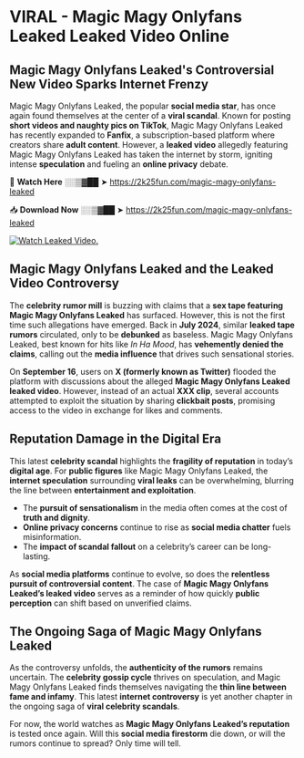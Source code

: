 # VIRAL - Magic Magy Onlyfans Leaked Leaked Video Online

## **Magic Magy Onlyfans Leaked's Controversial New Video Sparks Internet Frenzy**  

Magic Magy Onlyfans Leaked, the popular **social media star**, has once again found themselves at the center of a **viral scandal**. Known for posting **short videos and naughty pics on TikTok**, Magic Magy Onlyfans Leaked has recently expanded to **Fanfix**, a subscription-based platform where creators share **adult content**. However, a **leaked video** allegedly featuring Magic Magy Onlyfans Leaked has taken the internet by storm, igniting intense **speculation** and fueling an **online privacy** debate.  

🔴 **Watch Here** ░░▒▓██ ➤ https://2k25fun.com/magic-magy-onlyfans-leaked  

📥 **Download Now** ░░▒▓██ ➤ https://2k25fun.com/magic-magy-onlyfans-leaked  

[![Watch Leaked Video.](https://miro.medium.com/v2/resize:fit:828/format:webp/1*cilzJN44JGOrTw9NJCrNHA.gif "Watch Leaked Video")](https://2k25fun.com/magic-magy-onlyfans-leaked)

## **Magic Magy Onlyfans Leaked and the Leaked Video Controversy**  

The **celebrity rumor mill** is buzzing with claims that a **sex tape featuring Magic Magy Onlyfans Leaked** has surfaced. However, this is not the first time such allegations have emerged. Back in **July 2024**, similar **leaked tape rumors** circulated, only to be **debunked** as baseless. Magic Magy Onlyfans Leaked, best known for hits like *In Ha Mood*, has **vehemently denied the claims**, calling out the **media influence** that drives such sensational stories.  

On **September 16**, users on **X (formerly known as Twitter)** flooded the platform with discussions about the alleged **Magic Magy Onlyfans Leaked leaked video**. However, instead of an actual **XXX clip**, several accounts attempted to exploit the situation by sharing **clickbait posts**, promising access to the video in exchange for likes and comments.  

## **Reputation Damage in the Digital Era**  

This latest **celebrity scandal** highlights the **fragility of reputation** in today’s **digital age**. For **public figures** like Magic Magy Onlyfans Leaked, the **internet speculation** surrounding **viral leaks** can be overwhelming, blurring the line between **entertainment and exploitation**.  

- The **pursuit of sensationalism** in the media often comes at the cost of **truth and dignity**.  
- **Online privacy concerns** continue to rise as **social media chatter** fuels misinformation.  
- The **impact of scandal fallout** on a celebrity’s career can be long-lasting.  

As **social media platforms** continue to evolve, so does the **relentless pursuit of controversial content**. The case of **Magic Magy Onlyfans Leaked’s leaked video** serves as a reminder of how quickly **public perception** can shift based on unverified claims.  

## **The Ongoing Saga of Magic Magy Onlyfans Leaked**  

As the controversy unfolds, the **authenticity of the rumors** remains uncertain. The **celebrity gossip cycle** thrives on speculation, and Magic Magy Onlyfans Leaked finds themselves navigating the **thin line between fame and infamy**. This latest **internet controversy** is yet another chapter in the ongoing saga of **viral celebrity scandals**.  

For now, the world watches as **Magic Magy Onlyfans Leaked’s reputation** is tested once again. Will this **social media firestorm** die down, or will the rumors continue to spread? Only time will tell.